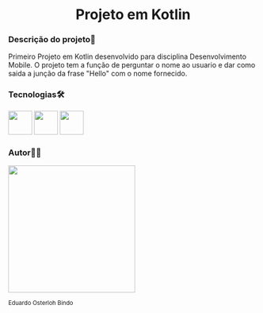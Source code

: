 <h1 align="center">Projeto em Kotlin </h1>

<H3>Descrição do projeto📝 </H4>
<P>Primeiro Projeto em Kotlin desenvolvido para disciplina Desenvolvimento Mobile. O projeto tem a função de perguntar o nome ao usuario e dar como saida a junção da frase "Hello" com o nome fornecido.  </P>

<h3>Tecnologias🛠️</h3>
<img src="https://icons.iconarchive.com/icons/simpleicons-team/simple/128/kotlin-icon.png" width="48" height="48">

<img src="https://icons.iconarchive.com/icons/papirus-team/papirus-apps/48/git-icon.png" width="48" height="48">
<img src="https://icons.iconarchive.com/icons/pictogrammers/material/48/github-icon.png" width="48" height="48">


<h3>Autor🧑‍💻 </h3>
<img src="https://icons.iconarchive.com/icons/papirus-team/papirus-status/128/avatar-default-icon.png" width="256" height="256">

<sub>Eduardo Osterloh Bindo</sub>
